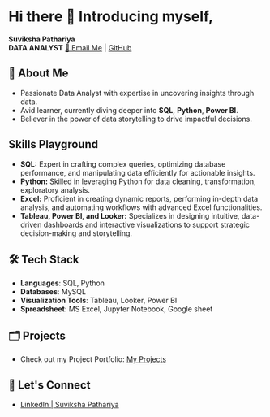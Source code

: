 # Hi there 👋 Introducing myself,

**Suviksha Pathariya**  
**DATA ANALYST** 
[📧 Email Me](mailto:suvikshapathariya45@gmail.com) | [GitHub](https://github.com/Suvi-1310)

## 🌟 About Me
- Passionate Data Analyst with expertise in uncovering insights through data.
- Avid learner, currently diving deeper into **SQL**, **Python**, **Power BI**.
- Believer in the power of data storytelling to drive impactful decisions.

## Skills Playground
- **SQL:** Expert in crafting complex queries, optimizing database performance, and manipulating data efficiently for actionable insights.
- **Python:** Skilled in leveraging Python for data cleaning, transformation, exploratory analysis.
- **Excel:** Proficient in creating dynamic reports, performing in-depth data analysis, and automating workflows with advanced Excel functionalities.
- **Tableau, Power BI, and Looker:** Specializes in designing intuitive, data-driven dashboards and interactive visualizations to support strategic decision-making and storytelling.


## 🛠 Tech Stack
- **Languages**: SQL, Python
- **Databases**: MySQL
- **Visualization Tools**: Tableau, Looker, Power BI
- **Spreadsheet**: MS Excel, Jupyter Notebook, Google sheet

## 🗂 Projects
- Check out my Project Portfolio: [My Projects](https://github.com/Suvi-1310?tab=repositories)

## 🤝 Let's Connect
- [LinkedIn | Suviksha Pathariya](https://www.linkedin.com/in/suviksha-pathariya/)
